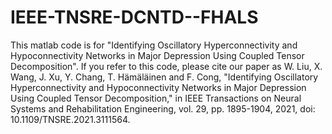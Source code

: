 # IEEE-TNSRE-DCNTD--FHALS
This matlab code is for "Identifying Oscillatory Hyperconnectivity and Hypoconnectivity Networks in Major Depression Using Coupled Tensor Decomposition".
If you refer to this code, please cite our paper as
W. Liu, X. Wang, J. Xu, Y. Chang, T. Hämäläinen and F. Cong, "Identifying Oscillatory Hyperconnectivity and Hypoconnectivity Networks in Major Depression Using Coupled Tensor Decomposition," 
in IEEE Transactions on Neural Systems and Rehabilitation Engineering, vol. 29, pp. 1895-1904, 2021, doi: 10.1109/TNSRE.2021.3111564.
